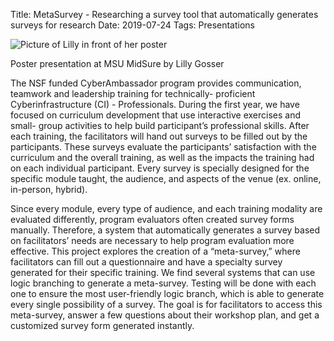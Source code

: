 Title: MetaSurvey - Researching a survey tool that automatically generates surveys for research
Date: 2019-07-24
Tags: Presentations


![Picture of Lilly in front of her poster](//colbrydi.github.io/cyberambassadors/images/2019_ENSURE_Lilly.jpg)

Poster presentation at MSU MidSure by Lilly Gosser

The NSF funded CyberAmbassador program provides communication, teamwork and leadership training for technically- proficient Cyberinfrastructure (CI) - Professionals. During the first year, we have focused on curriculum development that use interactive exercises and small- group activities to help build participant’s professional skills. After each training, the facilitators will hand out surveys to be filled out by the participants. These surveys evaluate the participants’ satisfaction with the curriculum and the overall training, as well as the impacts the training had on each individual participant. Every survey is specially designed for the specific module taught, the audience, and aspects of the venue (ex. online, in-person, hybrid).

Since every module, every type of audience, and each training modality are evaluated differently, program evaluators often created survey forms manually. Therefore, a system that automatically generates a survey based on facilitators’ needs are necessary to help program evaluation more effective. This project explores the creation of a “meta-survey,” where facilitators can fill out a questionnaire and have a specialty survey generated for their specific training. We find several systems that can use logic branching to generate a meta-survey. Testing will be done with each one to ensure the most user-friendly logic branch, which is able to generate every single possibility of a survey. The goal is for facilitators to access this meta-survey, answer a few questions about their workshop plan, and get a customized survey form generated  instantly.
